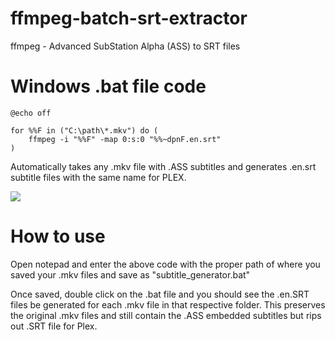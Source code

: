 # ffmpeg-batch-srt-extractor
ffmpeg - Advanced SubStation Alpha (ASS) to SRT files

# Windows .bat file code

```
@echo off

for %%F in ("C:\path\*.mkv") do (
    ffmpeg -i "%%F" -map 0:s:0 "%%~dpnF.en.srt"
)

```
Automatically takes any .mkv file with .ASS subtitles and generates .en.srt subtitle files with the same name for PLEX.

![](https://i.imgur.com/nFzZo3e.gif)
# How to use

Open notepad and enter the above code with the proper path of where you saved your .mkv files and save as "subtitle_generator.bat"

Once saved, double click on the .bat file and you should see the .en.SRT files be generated for each .mkv file in that respective folder.
This preserves the original .mkv files and still contain the .ASS embedded subtitles but rips out .SRT file for Plex.
